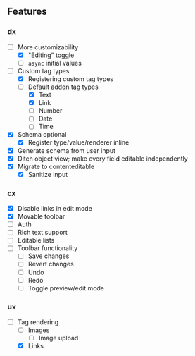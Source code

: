 ## Features

### dx

- [ ] More customizability
  - [x] "Editing" toggle
  - [ ] `async` initial values
- [ ] Custom tag types
  - [x] Registering custom tag types
  - [ ] Default addon tag types
    - [x] Text
    - [x] Link
    - [ ] Number
    - [ ] Date
    - [ ] Time
- [x] Schema optional
  - [x] Register type/value/renderer inline
- [x] Generate schema from user input
- [x] Ditch object view; make every field editable independently
- [x] Migrate to contenteditable
  - [x] Sanitize input

### cx

- [x] Disable links in edit mode
- [x] Movable toolbar
- [ ] Auth
- [ ] Rich text support
- [ ] Editable lists
- [ ] Toolbar functionality
  - [ ] Save changes
  - [ ] Revert changes
  - [ ] Undo
  - [ ] Redo
  - [ ] Toggle preview/edit mode

### ux

- [ ] Tag rendering
  - [ ] Images
    - [ ] Image upload
  - [x] Links
